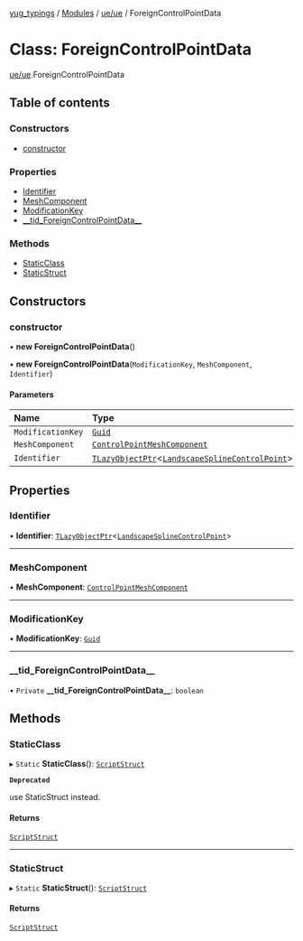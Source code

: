 [yug_typings](../README.md) / [Modules](../modules.md) / [ue/ue](../modules/ue_ue.md) / ForeignControlPointData

# Class: ForeignControlPointData

[ue/ue](../modules/ue_ue.md).ForeignControlPointData

## Table of contents

### Constructors

- [constructor](ue_ue.ForeignControlPointData.md#constructor)

### Properties

- [Identifier](ue_ue.ForeignControlPointData.md#identifier)
- [MeshComponent](ue_ue.ForeignControlPointData.md#meshcomponent)
- [ModificationKey](ue_ue.ForeignControlPointData.md#modificationkey)
- [\_\_tid\_ForeignControlPointData\_\_](ue_ue.ForeignControlPointData.md#__tid_foreigncontrolpointdata__)

### Methods

- [StaticClass](ue_ue.ForeignControlPointData.md#staticclass)
- [StaticStruct](ue_ue.ForeignControlPointData.md#staticstruct)

## Constructors

### constructor

• **new ForeignControlPointData**()

• **new ForeignControlPointData**(`ModificationKey`, `MeshComponent`, `Identifier`)

#### Parameters

| Name | Type |
| :------ | :------ |
| `ModificationKey` | [`Guid`](ue_ue_s.Guid.md) |
| `MeshComponent` | [`ControlPointMeshComponent`](ue_ue.ControlPointMeshComponent.md) |
| `Identifier` | [`TLazyObjectPtr`](../modules/ue_puerts.md#tlazyobjectptr)<[`LandscapeSplineControlPoint`](ue_ue.LandscapeSplineControlPoint.md)\> |

## Properties

### Identifier

• **Identifier**: [`TLazyObjectPtr`](../modules/ue_puerts.md#tlazyobjectptr)<[`LandscapeSplineControlPoint`](ue_ue.LandscapeSplineControlPoint.md)\>

___

### MeshComponent

• **MeshComponent**: [`ControlPointMeshComponent`](ue_ue.ControlPointMeshComponent.md)

___

### ModificationKey

• **ModificationKey**: [`Guid`](ue_ue_s.Guid.md)

___

### \_\_tid\_ForeignControlPointData\_\_

• `Private` **\_\_tid\_ForeignControlPointData\_\_**: `boolean`

## Methods

### StaticClass

▸ `Static` **StaticClass**(): [`ScriptStruct`](ue_ue.ScriptStruct.md)

**`Deprecated`**

use StaticStruct instead.

#### Returns

[`ScriptStruct`](ue_ue.ScriptStruct.md)

___

### StaticStruct

▸ `Static` **StaticStruct**(): [`ScriptStruct`](ue_ue.ScriptStruct.md)

#### Returns

[`ScriptStruct`](ue_ue.ScriptStruct.md)
